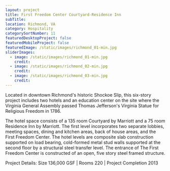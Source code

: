 ```yaml
---
layout: project
title: First Freedom Center Courtyard-Residence Inn
subTitle:
location: Richmond, VA
category: Hospitality
categorySortNumber: 11
featuredDesktopProject: false
featuredMobileProject: false
featuredImage: /static/images/richmond_01-min.jpg
sliderImages:
  - image: /static/images/richmond_01-min.jpg
    credit:
  - image: /static/images/richmond_02-min.jpg
    credit:
  - image: /static/images/richmond_03-min.jpg
    credit:
---
```

Located in downtown Richmond\'s historic Shockoe Slip, this six-story project includes two hotels and an education center on the site where the Virginia General Assembly passed Thomas Jefferson\'s Virginia Statue for Religious Freedom in 1786.

The hotel space consists of a 135 room Courtyard by Marriott and a 75 room Residence Inn by Marriott. The first level incorporates two separate lobbies, meeting spaces, dining and kitchen areas, back of house areas, and the First Freedom Center. The hotel levels are composite slab construction supported on load bearing, cold-formed metal stud walls supported at the second floor by a structural steel transfer level. The entrance of The First Freedom Center is constructed of an open, five story steel framed structure.

Project Details: Size 136,000 GSF | Rooms 220 | Project Completion 2013































